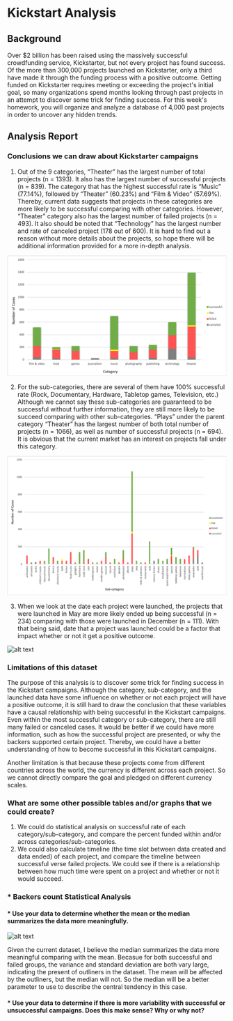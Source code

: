 # Kickstart Analysis 

## Background

Over $2 billion has been raised using the massively successful crowdfunding service, Kickstarter, but not every project has found success. Of the more than 300,000 projects launched on Kickstarter, only a third have made it through the funding process with a positive outcome.
Getting funded on Kickstarter requires meeting or exceeding the project's initial goal, so many organizations spend months looking through past projects in an attempt to discover some trick for finding success. For this week's homework, you will organize and analyze a database of 4,000 past projects in order to uncover any hidden trends.

## Analysis Report

### Conclusions we can draw about Kickstarter campaigns

1. Out of the 9 categories, “Theater” has the largest number of total projects (n = 1393). It also has the largest number of successful projects (n = 839). The category that has the highest successful rate is “Music” (77.14%), followed by “Theater” (60.23%) and “Film & Video” (57.69%). Thereby, current data suggests that projects in these categories are more likely to be successful comparing with other categories. However, “Theater” category also has the largest number of failed projects (n = 493). It also should be noted that “Technology” has the largest number and rate of canceled project (178 out of 600). It is hard to find out a reason without more details about the projects, so hope there will be additional information provided for a more in-depth analysis. 

![alt text](images/Category.png)


2. For the sub-categories, there are several of them have 100% successful rate (Rock, Documentary, Hardware, Tabletop games, Television, etc.) Although we cannot say these sub-categories are guaranteed to be successful without further information, they are still more likely to be succeed comparing with other sub-categories. “Plays” under the parent category “Theater” has the largest number of both total number of projects (n = 1066), as well as number of successful projects (n = 694). It is obvious that the current market has an interest on projects fall under this category.

![alt text](images/Sub-category.png)


3. When we look at the date each project were launched, the projects that were launched in May are more likely ended up being successful (n = 234) comparing with those were launched in December (n = 111). With that being said, date that a project was launched could be a factor that impact whether or not it get a positive outcome.  

![alt text](https://github.com/gemelodyyu/Kickstart-Campaigns-Analysis/blob/master/images/Date%20created.png)


### Limitations of this dataset

The purpose of this analysis is to discover some trick for finding success in the Kickstart campaigns. Although the category, sub-category, and the launched data have some influence on whether or not each project will have a positive outcome, it is still hard to draw the conclusion that these variables have a causal relationship with being successful in the Kickstart campaigns. Even within the most successful category or sub-category, there are still many failed or canceled cases. It would be better if we could have more information, such as how the successful project are presented, or why the backers supported certain project. Thereby, we could have a better understanding of how to become successful in this Kickstart campaigns. 

Another limitation is that because these projects come from different countries across the world, the currency is different across each project. So we cannot directly compare the goal and pledged on different currency scales. 


### What are some other possible tables and/or graphs that we could create?

1.	We could do statistical analysis on successful rate of each category/sub-category, and compare the percent funded within and/or across categories/sub-categories. 
2.	We could also calculate timeline (the time slot between data created and data ended) of each project, and compare the timeline between successful verse failed projects. We could see if there is a relationship between how much time were spent on a project and whether or not it would succeed. 


### * Backers count Statistical Analysis
#### * Use your data to determine whether the mean or the median summarizes the data more meaningfully.
![alt text](https://github.com/gemelodyyu/Kickstart-Campaigns-Analysis/blob/master/images/backers%20count%20summary.png)

Given the current dataset, I believe the median summarizes the data more meaningful comparing with the mean. Becasue for both successful and failed groups, the variance and standard deviation are both vary large, indicating the present of outliners in the dataset. The mean will be affected by the outliners, but the median will not. So the median will be a better parameter to use to describe the central tendency in this case. 

#### * Use your data to determine if there is more variability with successful or unsuccessful campaigns. Does this make sense? Why or why not?

